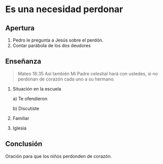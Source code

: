 # Es una necesidad perdonar
## Apertura 
1) Pedro le pregunta a Jesús sobre el perdón.
2) Contar parábola de los dos deudores
## Enseñanza
> Mateo 18:35 Así también Mi Padre celestial hará con ustedes, si no perdonan de corazón cada uno a su hermano.
1) Situación en la escuela
   
   a) Te ofendieron
    
    b) Discutiste
    
2) Familiar

3) Iglesia
## Conclusión
Oración para que los niños perdonden de corazón.
